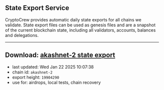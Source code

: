 ## State Export Service
CryptoCrew provides automatic daily state exports for all chains we validate. State export files can be used as genesis files and are a snapshot of the current blockchain state, including all validators, accounts, balances and delegations.

---
**Download: [akashnet-2 state export](https://dl-eu2.ccvalidators.com/SERVICE/akash/akashnet-2_export_19904290.json)**
---

- last updated: Wed Jan 22 2025 10:07:38
- chain id: `akashnet-2`
- export height: `19904290`
- use for: airdrops, local tests, chain recovery
